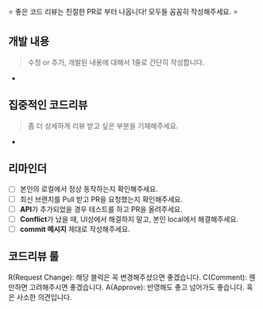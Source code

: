 ⭐️ 좋은 코드 리뷰는 친절한 PR로 부터 나옵니다! 모두들 꼼꼼히 작성해주세요. ⭐️

## 개발 내용
> 수정 or 추가, 개발된 내용에 대해서 1줄로 간단히 작성합니다.

* 

## 집중적인 코드리뷰
> 좀 더 상세하게 리뷰 받고 싶은 부분을 기재해주세요.

* 

## 리마인더
- [ ] 본인의 로컬에서 정상 동작하는지 확인해주세요.
- [ ] 최신 브랜치를 Pull 받고 PR을 요청했는지 확인해주세요.
- [ ] **API**가 추가되었을 경우 테스트를 하고 PR을 올려주세요.
- [ ] **Conflict**가 났을 때, UI상에서 해결하지 말고, 본인 local에서 해결해주세요.
- [ ] **commit 메시지** 제대로 작성해주세요.

## 코드리뷰 룰
R(Request Change): 해당 블럭은 꼭 변경해주셨으면 좋겠습니다.
C(Comment): 웬만하면 고려해주시면 좋겠습니다.
A(Approve): 반영해도 좋고 넘어가도 좋습니다. 혹은 사소한 의견입니다.
